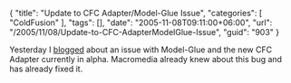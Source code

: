 {
	"title": "Update to CFC Adapter/Model-Glue Issue",
	"categories": [
		"ColdFusion"
	],
	"tags": [],
	"date": "2005-11-08T09:11:00+06:00",
	"url": "/2005/11/08/Update-to-CFC-AdapterModelGlue-Issue",
	"guid": "903"
}

Yesterday I <a href="http://ray.camdenfamily.com/index.cfm/2005/11/7/Warning-to-ModelGlueCFC-Adapter-Users">blogged</a> about an issue with Model-Glue and the new CFC Adapter currently in alpha. Macromedia already knew about this bug and has already fixed it.